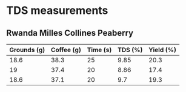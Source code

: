 # TDS measurements

## Rwanda Milles Collines Peaberry

| Grounds (g) | Coffee (g) | Time (s) | TDS (%) | Yield (%) |
| ------------|------------|----------|---------|-----------|
| 18.6        | 38.3       | 25       | 9.85    | 20.3      |
| 19          | 37.4       | 20       | 8.86    | 17.4      |
| 18.6        | 37.1       | 20       | 9.7     | 19.3      |
